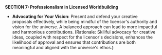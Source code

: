 
**SECTION 7: Professionalism in Licensed Worldbuilding**
- **Advocating for Your Vision:** Present and defend your creative proposals effectively, while being mindful of the licensor's authority and vision for the universe. A balanced approach can lead to more impactful and harmonious contributions. (Rationale: Skillful advocacy for creative ideas, coupled with respect for the licensor's decisions, enhances the likelihood of approval and ensures that contributions are both meaningful and aligned with the universe's ethos.)